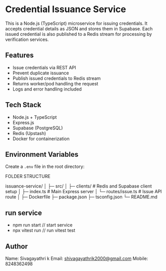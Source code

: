 # Credential Issuance Service

This is a Node.js (TypeScript) microservice for issuing credentials. It accepts credential details as JSON and stores them in Supabase. Each issued credential is also published to a Redis stream for processing by verification services.

## Features

- Issue credentials via REST API
- Prevent duplicate issuance
- Publish issued credentials to Redis stream
- Returns worker/pod handling the request
- Logs and error handling included

## Tech Stack

- Node.js + TypeScript
- Express.js
- Supabase (PostgreSQL)
- Redis (Upstash)
- Docker for containerization

## Environment Variables

Create a `.env` file in the root directory:


FOLDER STRUCTURE

issuance-service/
│
├─ src/
│  ├─ clients/          # Redis and Supabase client setup
│  ├─ index.ts          # Main Express server
│  └─ routes/issue.ts   # Issue API route
│
├─ Dockerfile
├─ package.json
├─ tsconfig.json
└─ README.md


run service
--------------
- npm run start    // start service
- npx vitest run    // run vitest test



Author
------------------------------------
Name: Sivagayathri k
Email: shivagayathrik2000@gmail.com
Mobile: 8248362498
